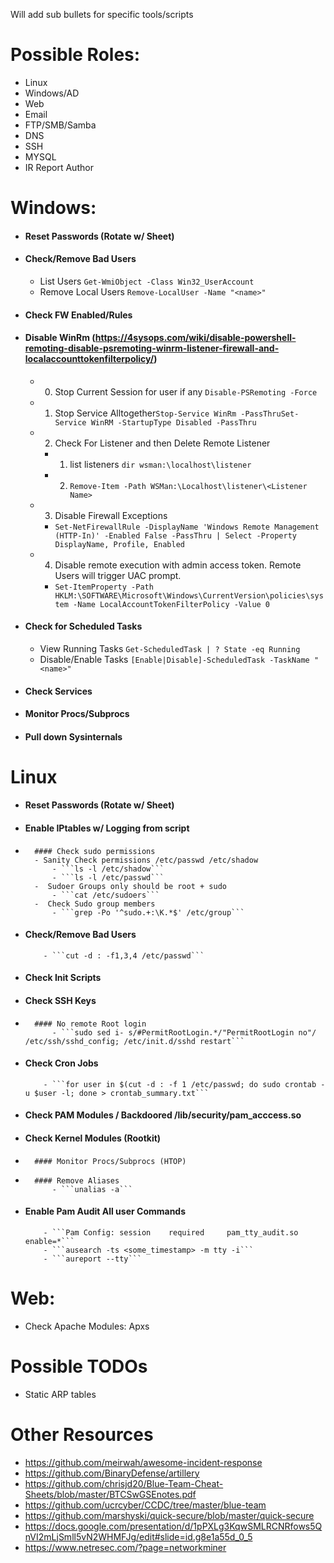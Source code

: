 Will add sub bullets for specific tools/scripts

# Possible Roles:
-	Linux
-	Windows/AD
-	Web
-	Email
-	FTP/SMB/Samba
-	DNS
-	SSH
-	MYSQL
- IR Report Author 

# Windows:
-	#### Reset Passwords (Rotate w/ Sheet)
-	#### Check/Remove Bad Users
	- List Users ```Get-WmiObject -Class Win32_UserAccount```
	- Remove Local Users ```Remove-LocalUser -Name "<name>"```
-	#### Check FW Enabled/Rules
-	#### Disable WinRm (https://4sysops.com/wiki/disable-powershell-remoting-disable-psremoting-winrm-listener-firewall-and-localaccounttokenfilterpolicy/)
	- 0. Stop Current Session for user if any ```Disable-PSRemoting -Force```
	- 1. Stop Service Alltogether```Stop-Service WinRm -PassThruSet-Service WinRM -StartupType Disabled -PassThru```
	- 2. Check For Listener and then Delete Remote Listener
		- 1. list listeners ```dir wsman:\localhost\listener```
		- 2. ```Remove-Item -Path WSMan:\Localhost\listener\<Listener Name>```
	- 3. Disable Firewall Exceptions
		- ```Set-NetFirewallRule -DisplayName 'Windows Remote Management (HTTP-In)' -Enabled False -PassThru | Select -Property DisplayName, Profile, Enabled```
	- 4. Disable remote execution with admin access token. Remote Users will trigger UAC prompt.
		- ```Set-ItemProperty -Path HKLM:\SOFTWARE\Microsoft\Windows\CurrentVersion\policies\system -Name LocalAccountTokenFilterPolicy -Value 0```
-	#### Check for Scheduled Tasks
	- View Running Tasks ```Get-ScheduledTask | ? State -eq Running```
	- Disable/Enable Tasks ```[Enable|Disable]-ScheduledTask -TaskName "<name>"```
-	#### Check Services
-	#### Monitor Procs/Subprocs
-	#### Pull down Sysinternals

# Linux
-	#### Reset Passwords (Rotate w/ Sheet)
-	#### Enable IPtables w/ Logging from script
-       #### Check sudo permissions
     	- Sanity Check permissions /etc/passwd /etc/shadow
         	- ```ls -l /etc/shadow```
          	- ```ls -l /etc/passwd```
     	-  Sudoer Groups only should be root + sudo
           	- ```cat /etc/sudoers```
     	-  Check Sudo group members
         	- ```grep -Po '^sudo.+:\K.*$' /etc/group```
-	#### Check/Remove Bad Users
        	- ```cut -d : -f1,3,4 /etc/passwd```
-	#### Check Init Scripts
-	#### Check SSH Keys
-       #### No remote Root login
          	- ```sudo sed i- s/#PermitRootLogin.*/"PermitRootLogin no"/ /etc/ssh/sshd_config; /etc/init.d/sshd restart```
-	#### Check Cron Jobs
          	- ```for user in $(cut -d : -f 1 /etc/passwd; do sudo crontab -u $user -l; done > crontab_summary.txt```
-	#### Check PAM Modules / Backdoored /lib/security/pam_acccess.so
-	#### Check Kernel Modules (Rootkit)
-       #### Monitor Procs/Subprocs (HTOP)
-       #### Remove Aliases 
          	- ```unalias -a```
-	#### Enable Pam Audit All user Commands
     		- ```Pam Config: session    required     pam_tty_audit.so enable=*```
      	 	- ```ausearch -ts <some_timestamp> -m tty -i```
        	- ```aureport --tty```

# Web:
-	Check Apache Modules: Apxs

# Possible TODOs
-	Static ARP tables	

# Other Resources

- https://github.com/meirwah/awesome-incident-response
- https://github.com/BinaryDefense/artillery
- https://github.com/chrisjd20/Blue-Team-Cheat-Sheets/blob/master/BTCSwGSEnotes.pdf
- https://github.com/ucrcyber/CCDC/tree/master/blue-team
- https://github.com/marshyski/quick-secure/blob/master/quick-secure
- https://docs.google.com/presentation/d/1pPXLg3KqwSMLRCNRfows5QnVI2mLjSmll5vN2WHMFJg/edit#slide=id.g8e1a55d_0_5
- https://www.netresec.com/?page=networkminer
